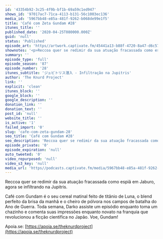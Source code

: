 ```yaml
---
id: '43354b92-3c25-4f9b-bf1b-69a59c1ed947'
shows_id: '97017ac7-71ca-4113-b131-56c1003ec136'
media_id: '5967bb48-e85a-481f-9262-b068de99e1f5'
title: 'Café com Zeta Gundam #28'
itunes_title: ''
published_date: '2020-04-25T080000.000Z'
guid: 'null'
status: 'Published'
episode_art: 'https//artwork.captivate.fm/45441a13-b88f-4720-8a47-d6c57813bec9/cafecomgundamz28s.jpg'
shownotes: '<p>Reccoa quer se redimir da sua atuação fracassada como espiã em Jaburo, agora se infiltrando na Jupitris.</p><p>Café com Gundam é o seu cereal matinal feito de titânio de Luna, o blend perfeito da brisa da manhã e o cheiro de pólvora nos campos de batalha do Ano de Guerra. Toda semana, Darko assiste um episódio enquanto toma um chazinho e comenta suas impressões enquanto novato na franquia que revolucionou a ficção científica no Japão. Voe, Gundam!</p><p>Apoia.se <a href="https//apoia.se/theknurdproject" rel="noopener noreferrer" target="_blank">https//apoia.se/theknurdproject</a></p>'
summary: ''
episode_type: 'full'
episode_season: '87'
episode_number: '28'
itunes_subtitle: 'ジュピトリス潜入 - Infiltração na Jupitris'
author: 'The Knurd Project'
link: ''
explicit: 'clean'
itunes_block: ''
google_block: ''
google_description: ''
donation_link: ''
donation_text: ''
post_id: 'null'
website_title: ''
is_active: '1'
failed_import: '0'
slug: 'cafe-com-zeta-gundam-28'
seo_title: 'Café com Gundam #28'
seo_description: 'Reccoa quer se redimir da sua atuação fracassada como espiã em Jaburo, agora se infiltrando na Jupitris.'
episode_private: '0'
episode_expiration: 'null'
auto_tweeted: '0'
video_repurposed: 'null'
video_s3_key: 'null'
media_url: 'https//podcasts.captivate.fm/media/5967bb48-e85a-481f-9262-b068de99e1f5/cafecomgundamz28.mp3'
---
```

Reccoa quer se redimir da sua atuação fracassada como espiã em Jaburo, agora se infiltrando na Jupitris.

Café com Gundam é o seu cereal matinal feito de titânio de Luna, o blend perfeito da brisa da manhã e o cheiro de pólvora nos campos de batalha do Ano de Guerra. Toda semana, Darko assiste um episódio enquanto toma um chazinho e comenta suas impressões enquanto novato na franquia que revolucionou a ficção científica no Japão. Voe, Gundam!

Apoia.se: [https://apoia.se/theknurdproject](https://apoia.se/theknurdproject)